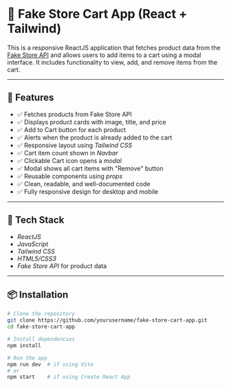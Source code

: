 # 🛒 Fake Store Cart App (React + Tailwind)

This is a responsive ReactJS application that fetches product data from the [Fake Store API](https://fakestoreapi.com/) and allows users to add items to a cart using a modal interface. It includes functionality to view, add, and remove items from the cart.

---

## 🚀 Features

- ✅ Fetches products from Fake Store API
- ✅ Displays product cards with image, title, and price
- ✅ Add to Cart button for each product
- ✅ Alerts when the product is already added to the cart
- ✅ Responsive layout using *Tailwind CSS*
- ✅ Cart item count shown in *Navbar*
- ✅ Clickable Cart icon opens a *modal*
- ✅ Modal shows all cart items with "Remove" button
- ✅ Reusable components using *props*
- ✅ Clean, readable, and well-documented code
- ✅ Fully responsive design for desktop and mobile

---

## 🧪 Tech Stack

- *ReactJS*
- *JavaScript*
- *Tailwind CSS*
- *HTML5/CSS3*
- *Fake Store API* for product data

---

## 📦 Installation

```bash
# Clone the repository
git clone https://github.com/yourusername/fake-store-cart-app.git
cd fake-store-cart-app

# Install dependencies
npm install

# Run the app
npm run dev  # if using Vite
# or
npm start    # if using Create React App
